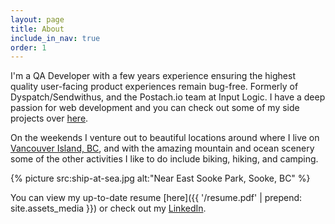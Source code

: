 ```yaml
---
layout: page
title: About
include_in_nav: true
order: 1
---
```


I'm a QA Developer with a few years experience ensuring the highest quality user-facing product experiences remain bug-free. Formerly of Dyspatch/Sendwithus, and the Postach.io team at Input Logic. I have a deep passion for web development and you can check out some of my side projects over [here](/projects).

On the weekends I venture out to beautiful locations around where I live on [Vancouver Island, BC](https://www.google.ca/maps/@49.7879305,-125.7618705,8z), and with the amazing mountain and ocean scenery some of the other activities I like to do include biking, hiking, and camping.

{% picture src:ship-at-sea.jpg alt:"Near East Sooke Park, Sooke, BC" %}

You can view my up-to-date resume [here]({{ '/resume.pdf' | prepend: site.assets_media }}) or check out my [LinkedIn](https://www.linkedin.com/in/brandonb927/).
